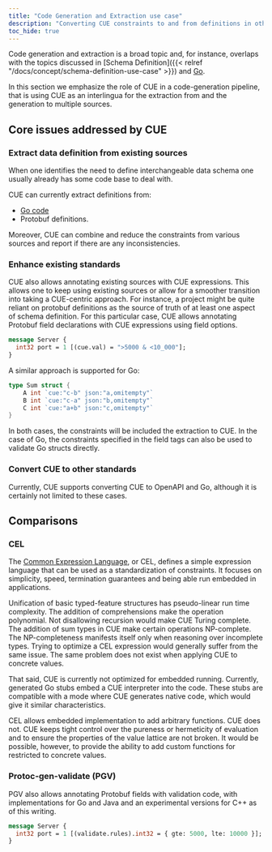 ```yaml
---
title: "Code Generation and Extraction use case"
description: "Converting CUE constraints to and from definitions in other languages"
toc_hide: true
---
```


Code generation and extraction is a broad topic and, for instance, overlaps
with the topics discussed in
[Schema Definition]({{< relref "/docs/concept/schema-definition-use-case" >}}) and
[Go](/docs/integrations/go).
<!-- TODO: update link after integration pages are imported -->

In this section we emphasize the role of CUE in a code-generation pipeline,
that is using CUE as an interlingua for the extraction from and the
generation to multiple sources.


## Core issues addressed by CUE

### Extract data definition from existing sources

When one identifies the need to define interchangeable data schema
one usually already has some code base to deal with.

CUE can currently extract definitions from:

<!-- TODO: update link after integration pages are imported -->
- [Go code](/docs/integrations/go#extract-cue-from-go)
- Protobuf definitions.

Moreover, CUE can combine and reduce the constraints from various sources
and report if there are any inconsistencies.


### Enhance existing standards

CUE also allows annotating existing sources with CUE expressions.
This allows one to keep using existing sources or allow for a smoother
transition into taking a CUE-centric approach.
For instance, a project might be quite reliant on protobuf definitions
as the source of truth of at least one aspect of schema definition.
For this particular case, CUE allows annotating Protobuf field declarations
with CUE expressions using field options.

```proto
message Server {
  int32 port = 1 [(cue.val) = ">5000 & <10_000"];
}
```

A similar approach is supported for Go:

```go
type Sum struct {
    A int `cue:"c-b" json:"a,omitempty"`
    B int `cue:"c-a" json:"b,omitempty"`
    C int `cue:"a+b" json:"c,omitempty"`
}
```

In both cases, the constraints will be included the extraction to CUE.
In the case of Go, the constraints specified in the field tags can also
be used to validate Go structs directly.


### Convert CUE to other standards

Currently, CUE supports converting CUE to OpenAPI and Go, although it is
certainly not limited to these cases.


## Comparisons

### CEL

The [Common Expression Language](https://github.com/google/cel-spec),
or CEL, defines a simple expression language that can be used as a
standardization of constraints.
It focuses on simplicity, speed, termination guarantees and
being able run embedded in applications.

Unification of basic typed-feature structures has pseudo-linear run
time complexity.
The addition of comprehensions make the operation polynomial.
Not disallowing recursion would make CUE Turing complete.
The addition of sum types in CUE make certain operations NP-complete.
The NP-completeness manifests itself only when reasoning over incomplete types.
Trying to optimize a CEL expression would generally suffer from the same issue.
The same problem does not exist when applying CUE to concrete values.

That said, CUE is currently not optimized for embedded running.
Currently, generated Go stubs embed a CUE interpreter into the code.
These stubs are compatible with a mode where CUE generates native code,
which would give it similar characteristics.

CEL allows embedded implementation to add arbitrary functions.
CUE does not.
CUE keeps tight control over the pureness or hermeticity of evaluation
and to ensure the properties of the value lattice are not broken.
It would be possible, however, to provide the ability to add custom functions
for restricted to concrete values.


### Protoc-gen-validate (PGV)

PGV also allows annotating Protobuf fields with validation code,
with implementations for Go and Java and an experimental versions for C++
as of this writing.


```proto
message Server {
  int32 port = 1 [(validate.rules).int32 = { gte: 5000, lte: 10000 }];
}
```
